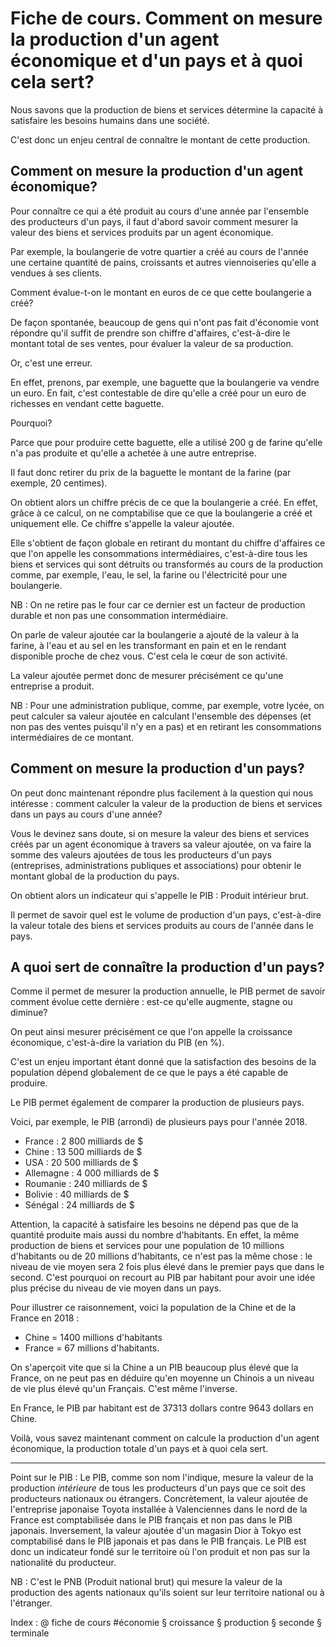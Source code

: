 # Fiche de cours. Comment on mesure la production d'un agent économique et d'un pays et à quoi cela sert?

Nous savons que la production de biens et services détermine la capacité à satisfaire les besoins humains dans une société.

C'est donc un enjeu central de connaître le montant de cette production.

## Comment on mesure la production d'un agent économique?

Pour connaître ce qui a été produit au cours d'une année par l'ensemble des producteurs d'un pays, il faut d'abord savoir comment mesurer la valeur des biens et services produits par un agent économique.

Par exemple, la boulangerie de votre quartier a créé au cours de l'année une certaine quantité de pains, croissants et autres viennoiseries qu'elle a vendues à ses clients.

Comment évalue-t-on le montant en euros de ce que cette boulangerie a créé?

De façon spontanée, beaucoup de gens qui n'ont pas fait d'économie vont répondre qu'il suffit de prendre son chiffre d'affaires, c'est-à-dire le montant total de ses ventes, pour évaluer la valeur de sa production.

Or, c'est une erreur.

En effet, prenons, par exemple, une baguette que la boulangerie va vendre un euro. En fait, c'est contestable de dire qu'elle a créé pour un euro de richesses en vendant cette baguette.

Pourquoi?

Parce que pour produire cette baguette, elle a utilisé 200 g de farine qu'elle n'a pas produite et qu'elle a achetée à une autre entreprise. 

Il faut donc retirer du prix de la baguette le montant de la farine (par exemple, 20 centimes).

On obtient alors un chiffre précis de ce que la boulangerie a créé. En effet, grâce à ce calcul, on ne comptabilise que ce que la boulangerie a créé et uniquement elle. Ce chiffre s'appelle la valeur ajoutée.

Elle s'obtient de façon globale en retirant du montant du chiffre d'affaires ce que l'on appelle les consommations intermédiaires, c'est-à-dire tous les biens et services qui sont détruits ou transformés au cours de la production comme, par exemple, l'eau, le sel, la farine ou l'électricité pour une boulangerie.

NB : On ne retire pas le four car ce dernier est un facteur de production durable et non pas une consommation intermédiaire.

On parle de valeur ajoutée car la boulangerie a ajouté de la valeur à la farine, à l'eau et au sel en les transformant en pain et en le rendant disponible proche de chez vous. C'est cela le cœur de son activité.

La valeur ajoutée permet donc de mesurer précisément ce qu'une entreprise a produit.

NB : Pour une administration publique, comme, par exemple, votre lycée, on peut calculer sa valeur ajoutée en calculant l'ensemble des dépenses (et non pas des ventes puisqu'il n'y en a pas) et en retirant les consommations intermédiaires de ce montant.

## Comment on mesure la production d'un pays?

On peut donc maintenant répondre plus facilement à la question qui nous intéresse : comment calculer la valeur de la production de biens et services dans un pays au cours d'une année?

Vous le devinez sans doute, si on mesure la valeur des biens et services créés par un agent économique à travers sa valeur ajoutée, on va faire la somme des valeurs ajoutées de tous les producteurs d'un pays (entreprises, administrations publiques et associations) pour obtenir le montant global de la production du pays.

On obtient alors un indicateur qui s'appelle le PIB : Produit intérieur brut.

Il permet de savoir quel est le volume de production d'un pays, c'est-à-dire la valeur totale des biens et services produits au cours de l'année dans le pays.

## A quoi sert de connaître la production d'un pays?

Comme il permet de mesurer la production annuelle, le PIB permet de savoir comment évolue cette dernière : est-ce qu'elle augmente, stagne ou diminue?

On peut ainsi mesurer précisément ce que l'on appelle la croissance économique, c'est-à-dire la variation du PIB (en %).

C'est un enjeu important étant donné que la satisfaction des besoins de la population dépend globalement de ce que le pays a été capable de produire.

Le PIB permet également de comparer la production de plusieurs pays.

Voici, par exemple, le PIB (arrondi) de plusieurs pays pour l'année 2018.

- France : 2 800 milliards de $ 
- Chine : 13 500 milliards de $
- USA : 20 500 milliards de $
- Allemagne : 4 000 milliards de $
- Roumanie : 240 milliards de $
- Bolivie : 40 milliards de $
- Sénégal : 24 milliards de $

Attention, la capacité à satisfaire les besoins ne dépend pas que de la quantité produite mais aussi du nombre d'habitants. En effet, la même production de biens et services pour une population de 10 millions d'habitants ou de 20 millions d'habitants, ce n'est pas la même chose : le niveau de vie moyen sera 2 fois plus élevé dans le premier pays que dans le second. C'est pourquoi on recourt  au PIB par habitant pour avoir une idée plus précise du niveau de vie moyen dans un pays.

Pour illustrer ce raisonnement, voici la population de la Chine et de la France en 2018 :
- Chine = 1400 millions d'habitants 
- France = 67 millions d'habitants.

On s'aperçoit vite que si la Chine a un PIB beaucoup plus élevé que la France, on ne peut pas en déduire qu'en moyenne un Chinois a un niveau de vie plus élevé qu'un Français. C'est même l'inverse.

En France, le PIB par habitant est de 37313 dollars contre 9643 dollars en Chine.

Voilà, vous savez maintenant comment on calcule la production d'un agent économique, la production totale d'un pays et à quoi cela sert.

---

Point sur le PIB : Le PIB, comme son nom l'indique, mesure la valeur de la production *intérieure* de tous les producteurs d'un pays que ce soit des producteurs nationaux ou étrangers. Concrètement, la valeur ajoutée de l'entreprise japonaise Toyota installée à Valenciennes dans le nord de la France est comptabilisée dans le PIB français et non pas dans le PIB japonais. Inversement, la valeur ajoutée d'un magasin Dior à Tokyo  est comptabilisé dans le PIB japonais et pas dans le PIB français. Le PIB est donc un indicateur fondé sur le territoire où l'on produit et non pas sur la nationalité du producteur.

NB : C'est le PNB (Produit national brut) qui mesure la valeur de la production des agents nationaux qu'ils soient sur leur territoire national ou à l'étranger.

Index : @ fiche de cours #économie § croissance § production § seconde § terminale